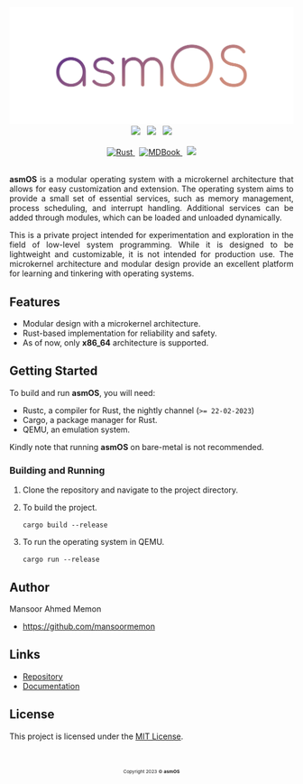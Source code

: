 <div align="center">
    <img src="static/cover.png" width="960">
</div>

<div align="center">
    <img src="https://img.shields.io/badge/QEMU-%232196F3?style=for-the-badge&logo=qemu&logoColor=white&labelColor=063760">
    &nbsp
    <img src="https://img.shields.io/badge/Assembly-%23FFC107?style=for-the-badge&logo=academia&logoColor=white&labelColor=664d00">
    &nbsp
    <img src="https://img.shields.io/badge/Rust-%23903C50?style=for-the-badge&logo=rust&logoColor=white&labelColor=481e28">
</div>

<br>

<div align="center">
    <a href="https://github.com/mansoormemon/asmos/actions/workflows/rust.yml">
        <img src="https://github.com/mansoormemon/asmos/actions/workflows/rust.yml/badge.svg" alt="Rust">
    </a>
    &nbsp
    <a href="https://github.com/mansoormemon/asmos/actions/workflows/mdbook.yml">
        <img src="https://github.com/mansoormemon/asmos/actions/workflows/mdbook.yml/badge.svg" alt="MDBook">
    </a>
    &nbsp
    <a href="LICENSE.md">
        <img src="https://img.shields.io/badge/License-MIT-%23007396?labelColor=2b3137">
    </a>
</div>

<br>

<p align="justify">
<b>asmOS</b> is a modular operating system with a microkernel architecture that allows for easy customization and
extension. The operating system aims to provide a small set of essential services, such as memory management, process
scheduling, and interrupt handling. Additional services can be added through modules, which can be loaded and unloaded
dynamically.
</p>

<p align="justify">
This is a private project intended for experimentation and exploration in the field of low-level system programming.
While it is designed to be lightweight and customizable, it is not intended for production use. The microkernel
architecture and modular design provide an excellent platform for learning and tinkering with operating systems.
</p>

## Features

- Modular design with a microkernel architecture.
- Rust-based implementation for reliability and safety.
- As of now, only <b>x86_64</b> architecture is supported.

## Getting Started

To build and run <b>asmOS</b>, you will need:

- Rustc, a compiler for Rust, the nightly channel (`>= 22-02-2023`)
- Cargo, a package manager for Rust.
- QEMU, an emulation system.

Kindly note that running <b>asmOS</b> on bare-metal is not recommended.

### Building and Running

1. Clone the repository and navigate to the project directory.
2. To build the project.

   ```shell
   cargo build --release
   ```

3. To run the operating system in QEMU.

   ```shell
   cargo run --release
   ```

## Author

Mansoor Ahmed Memon

- https://github.com/mansoormemon

## Links

- [Repository](https://github.com/mansoormemon/asmos)
- [Documentation](https://mansoormemon.github.io/asmos)

## License

This project is licensed under the [MIT License](LICENSE.md).

<br>

<p align="center">
   <sub><sup><small>Copyright 2023 © <b>asmOS</b></small></sup></sub>
</p>
